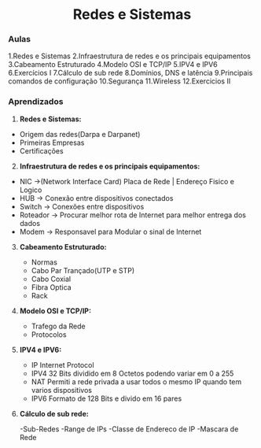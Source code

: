 <h1 align="center">Redes e Sistemas</h1>

### Aulas

1.Redes e Sistemas
2.Infraestrutura de redes e os principais equipamentos
3.Cabeamento Estruturado
4.Modelo OSI e TCP/IP
5.IPV4 e IPV6
6.Exercícios I
7.Cálculo de sub rede
8.Domínios, DNS e latência
9.Principais comandos de configuração
10.Segurança
11.Wireless
12.Exercicios II

### Aprendizados

1. **Redes e Sistemas:**

- Origem das redes(Darpa e Darpanet)
- Primeiras Empresas
- Certificações

2. **Infraestrutura de redes e os principais equipamentos:**

- NIC ->(Network Interface Card) Placa de Rede | Endereço Fisico e Logico
- HUB -> Conexão entre dispositivos conectados
- Switch -> Conexões entre dispositivos
- Roteador -> Procurar melhor rota de Internet para melhor entrega dos dados
- Modem -> Responsavel para Modular o sinal de Internet

3. **Cabeamento Estruturado:**

   - Normas
   - Cabo Par Trançado(UTP e STP)
   - Cabo Coxial
   - Fibra Optica
   - Rack

4. **Modelo OSI e TCP/IP:**

   - Trafego da Rede
   - Protocolos

5. **IPV4 e IPV6:**

   - IP Internet Protocol
   - IPV4 32 Bits dividido em 8 Octetos podendo variar em 0 a 255
   - NAT Permiti a rede privada a usar todos o mesmo IP quando tem varios dispositivos
   - IPV6 Formato de 128 Bits e divido em 16 pares

7. **Cálculo de sub rede:**

   -Sub-Redes
   -Range de IPs
   -Classe de Endereco de IP
   -Mascara de Rede
